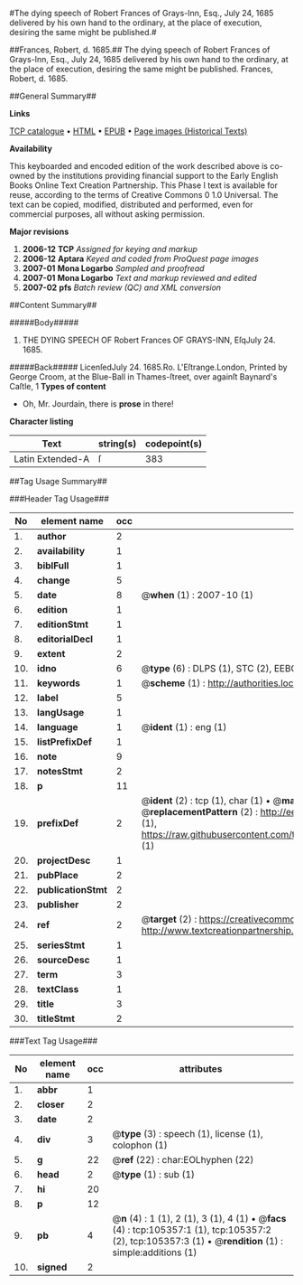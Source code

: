 #The dying speech of Robert Frances of Grays-Inn, Esq., July 24, 1685 delivered by his own hand to the ordinary, at the place of execution, desiring the same might be published.#

##Frances, Robert, d. 1685.##
The dying speech of Robert Frances of Grays-Inn, Esq., July 24, 1685 delivered by his own hand to the ordinary, at the place of execution, desiring the same might be published.
Frances, Robert, d. 1685.

##General Summary##

**Links**

[TCP catalogue](http://www.ota.ox.ac.uk/tcp/)  • 
[HTML](http://tei.it.ox.ac.uk/tcp/Texts-HTML/free/A40/A40379.html)  • 
[EPUB](http://tei.it.ox.ac.uk/tcp/Texts-EPUB/free/A40/A40379.epub) • 
[Page images (Historical Texts)](https://data.historicaltexts.jisc.ac.uk/view?pubId=eebo-16397013e&pageId=eebo-16397013e-105357-1)

**Availability**

This keyboarded and encoded edition of the
	       work described above is co-owned by the institutions
	       providing financial support to the Early English Books
	       Online Text Creation Partnership. This Phase I text is
	       available for reuse, according to the terms of Creative
	       Commons 0 1.0 Universal. The text can be copied,
	       modified, distributed and performed, even for
	       commercial purposes, all without asking permission.

**Major revisions**

1. __2006-12__ __TCP__ *Assigned for keying and markup*
1. __2006-12__ __Aptara__ *Keyed and coded from ProQuest page images*
1. __2007-01__ __Mona Logarbo__ *Sampled and proofread*
1. __2007-01__ __Mona Logarbo__ *Text and markup reviewed and edited*
1. __2007-02__ __pfs__ *Batch review (QC) and XML conversion*

##Content Summary##

#####Body#####

1. THE
DYING SPEECH
OF
Robert Frances
OF
GRAYS-INN, EſqJuly 24. 1685.

#####Back#####
LicenſedJuly 24. 1685.Ro. L'Eſtrange.London, Printed by George Croom, at the Blue-Ball in Thames-ſtreet,
over againſt Baynard's Caſtle, 1
**Types of content**

  * Oh, Mr. Jourdain, there is **prose** in there!

**Character listing**


|Text|string(s)|codepoint(s)|
|---|---|---|
|Latin Extended-A|ſ|383|

##Tag Usage Summary##

###Header Tag Usage###

|No|element name|occ|attributes|
|---|---|---|---|
|1.|__author__|2||
|2.|__availability__|1||
|3.|__biblFull__|1||
|4.|__change__|5||
|5.|__date__|8| @__when__ (1) : 2007-10 (1)|
|6.|__edition__|1||
|7.|__editionStmt__|1||
|8.|__editorialDecl__|1||
|9.|__extent__|2||
|10.|__idno__|6| @__type__ (6) : DLPS (1), STC (2), EEBO-CITATION (1), OCLC (1), VID (1)|
|11.|__keywords__|1| @__scheme__ (1) : http://authorities.loc.gov/ (1)|
|12.|__label__|5||
|13.|__langUsage__|1||
|14.|__language__|1| @__ident__ (1) : eng (1)|
|15.|__listPrefixDef__|1||
|16.|__note__|9||
|17.|__notesStmt__|2||
|18.|__p__|11||
|19.|__prefixDef__|2| @__ident__ (2) : tcp (1), char (1)  •  @__matchPattern__ (2) : ([0-9\-]+):([0-9IVX]+) (1), (.+) (1)  •  @__replacementPattern__ (2) : http://eebo.chadwyck.com/downloadtiff?vid=$1&page=$2 (1), https://raw.githubusercontent.com/textcreationpartnership/Texts/master/tcpchars.xml#$1 (1)|
|20.|__projectDesc__|1||
|21.|__pubPlace__|2||
|22.|__publicationStmt__|2||
|23.|__publisher__|2||
|24.|__ref__|2| @__target__ (2) : https://creativecommons.org/publicdomain/zero/1.0/ (1), http://www.textcreationpartnership.org/docs/. (1)|
|25.|__seriesStmt__|1||
|26.|__sourceDesc__|1||
|27.|__term__|3||
|28.|__textClass__|1||
|29.|__title__|3||
|30.|__titleStmt__|2||


###Text Tag Usage###

|No|element name|occ|attributes|
|---|---|---|---|
|1.|__abbr__|1||
|2.|__closer__|2||
|3.|__date__|2||
|4.|__div__|3| @__type__ (3) : speech (1), license (1), colophon (1)|
|5.|__g__|22| @__ref__ (22) : char:EOLhyphen (22)|
|6.|__head__|2| @__type__ (1) : sub (1)|
|7.|__hi__|20||
|8.|__p__|12||
|9.|__pb__|4| @__n__ (4) : 1 (1), 2 (1), 3 (1), 4 (1)  •  @__facs__ (4) : tcp:105357:1 (1), tcp:105357:2 (2), tcp:105357:3 (1)  •  @__rendition__ (1) : simple:additions (1)|
|10.|__signed__|2||
